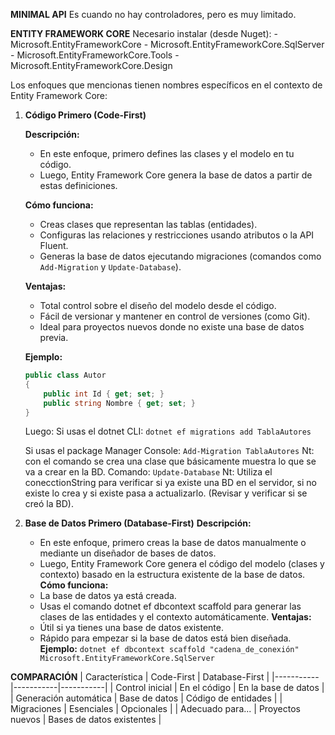 **MINIMAL API**
Es cuando no hay controladores, pero es muy limitado.

**ENTITY FRAMEWORK CORE**
Necesario instalar (desde Nuget):
    - Microsoft.EntityFrameworkCore
    - Microsoft.EntityFrameworkCore.SqlServer
    - Microsoft.EntityFrameworkCore.Tools
    - Microsoft.EntityFrameworkCore.Design

Los enfoques que mencionas tienen nombres específicos en el contexto de Entity Framework Core:

1. **Código Primero (Code-First)**

   **Descripción:**
   - En este enfoque, primero defines las clases y el modelo en tu código.
   - Luego, Entity Framework Core genera la base de datos a partir de estas definiciones.

   **Cómo funciona:**
   - Creas clases que representan las tablas (entidades).
   - Configuras las relaciones y restricciones usando atributos o la API Fluent.
   - Generas la base de datos ejecutando migraciones (comandos como `Add-Migration` y `Update-Database`).

   **Ventajas:**
   - Total control sobre el diseño del modelo desde el código.
   - Fácil de versionar y mantener en control de versiones (como Git).
   - Ideal para proyectos nuevos donde no existe una base de datos previa.

   **Ejemplo:**
   ```csharp
   public class Autor
   {
       public int Id { get; set; }
       public string Nombre { get; set; }
   }
    ```
   Luego:
   Si usas el dotnet CLI:
    ``dotnet ef migrations add TablaAutores``

   Si usas el package Manager Console: 
   ``Add-Migration TablaAutores``
   Nt: con el comando se crea una clase que básicamente muestra lo que se va a crear en la BD.
   Comando: ``Update-Database``
   Nt: Utiliza el conecctionString para verificar si ya existe una BD en el servidor, si no existe lo crea y si existe pasa a actualizarlo. (Revisar y verificar si se creó la BD).

2. **Base de Datos Primero (Database-First)**
  **Descripción:**
    - En este enfoque, primero creas la base de datos manualmente o mediante un diseñador de bases de datos.
    - Luego, Entity Framework Core genera el código del modelo (clases y contexto) basado en la estructura existente de la base de datos.
    **Cómo funciona:**
    - La base de datos ya está creada.
    - Usas el comando dotnet ef dbcontext scaffold para generar las clases de las entidades y el contexto automáticamente.
    **Ventajas:**
    - Útil si ya tienes una base de datos existente.
    - Rápido para empezar si la base de datos está bien diseñada.
    **Ejemplo:**
    ``dotnet ef dbcontext scaffold "cadena_de_conexión" Microsoft.EntityFrameworkCore.SqlServer
``

**COMPARACIÓN**
| Característica | Code-First | Database-First |
|-----------|-----------|-----------|
| Control inicial   | En el código    | En la base de datos    |
| Generación automática    | Base de datos   | Código de entidades    |
| Migraciones    | Esenciales    | Opcionales    |
| Adecuado para...    | Proyectos nuevos    | Bases de datos existentes    |


